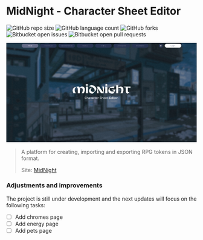 # MidNight - Character Sheet Editor

![GitHub repo size](https://img.shields.io/github/repo-size/MarcosAlves90/projetoRPG_TMW_Ficha?style=for-the-badge)
![GitHub language count](https://img.shields.io/github/languages/count/MarcosAlves90/projetoRPG_TMW_Ficha?style=for-the-badge)
![GitHub forks](https://img.shields.io/github/forks/MarcosAlves90/projetoRPG_TMW_Ficha?style=for-the-badge)
![Bitbucket open issues](https://img.shields.io/bitbucket/issues/MarcosAlves90/projetoRPG_TMW_Ficha?style=for-the-badge)
![Bitbucket open pull requests](https://img.shields.io/bitbucket/pr-raw/MarcosAlves90/projetoRPG_TMW_Ficha?style=for-the-badge)

<img src="readme_details/tmw_ficha_image_1.png" alt="Página inicial da plataforma">

> A platform for creating, importing and exporting RPG tokens in JSON format.
> 
> Site: [MidNight](https://tmwcse.vercel.app)

### Adjustments and improvements

The project is still under development and the next updates will focus on the following tasks:

- [ ] Add chromes page
- [ ] Add energy page
- [ ] Add pets page